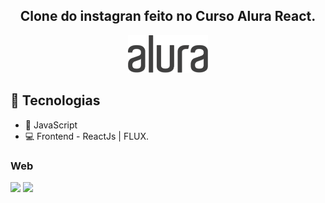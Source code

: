 <h2 align="center">
Clone do instagran feito no Curso Alura React.</br>
</h2>
 
<p align="center"> 
 <img height="60"
    src=".github/alura-dark-300.png"/>
</p>
 
## :rocket: Tecnologias
- :blue_book: JavaScript
- :computer: Frontend - ReactJs | FLUX.

### Web
<p float="left"> 
 <img src=".github/Captura de Tela 2020-10-26 às 16.51.20.png"/>
 <img src=".github/Captura de Tela 2020-10-26 às 16.51.20.png"/>
</p>



```Tecnologias

```
